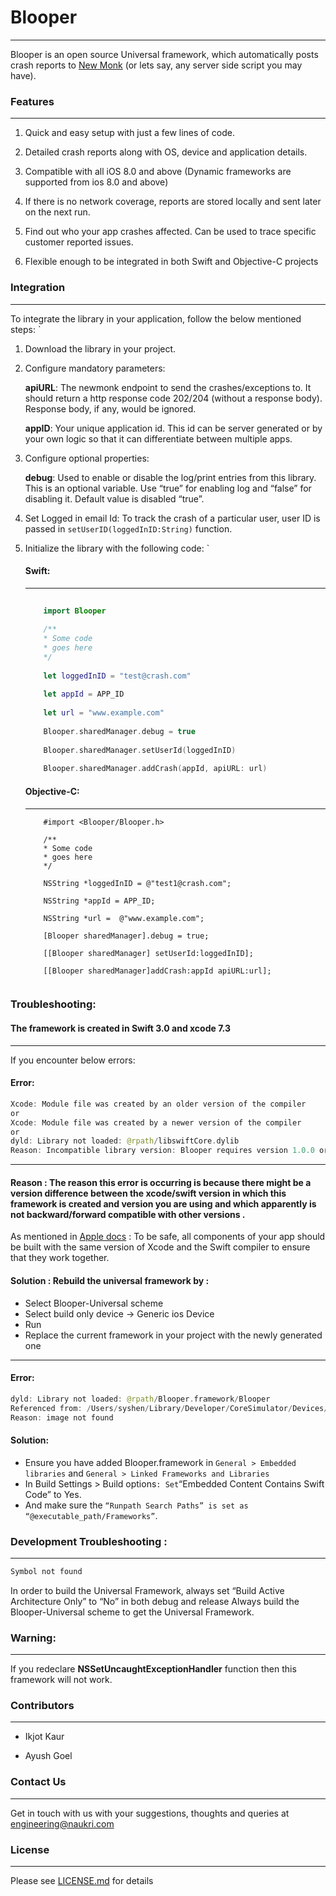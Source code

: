 Blooper
===
***
Blooper is an open source Universal framework, which automatically posts crash reports to [New Monk](https://github.com/naukri-engineering/NewMonk) (or lets say, any server side script you may have). 


### Features
***
1. Quick and easy setup with just a few lines of code.

2. Detailed crash reports along with OS, device and application details.

3. Compatible with all iOS 8.0 and above (Dynamic frameworks are supported from ios 8.0 and above)

4. If there is no network coverage, reports are stored locally and sent later on the next run.

5. Find out who your app crashes affected. Can be used to trace specific customer reported issues.

6. Flexible enough to be integrated in both Swift and Objective-C projects

### Integration
***
To integrate the library in your application, follow the below mentioned steps:
`
1. Download the library in your project.

2. Configure mandatory parameters: 

    **apiURL**: The newmonk endpoint to send the crashes/exceptions to. It should return a http response code 202/204 (without a response body). Response body, if any, would be ignored.
    
    **appID**:  Your unique application id. This id can be server generated or by your own logic so that it can differentiate between multiple apps.
    
3. Configure optional properties:

    **debug**: Used to enable or disable the log/print entries from this library. This is an optional variable. Use “true” for enabling log and “false” for disabling it. Default value is disabled “true”. 

4. Set Logged in email Id: To track the crash of a particular user, user ID is passed in `setUserID(loggedInID:String)` function.

5. Initialize the library with the following code:
`

    #### Swift:
    ***
    ```swift
        
        import Blooper
        
        /**
        * Some code
        * goes here
        */
        
        let loggedInID = "test@crash.com"
        
        let appId = APP_ID
        
        let url = "www.example.com" 
        
        Blooper.sharedManager.debug = true
        
        Blooper.sharedManager.setUserId(loggedInID)
        
        Blooper.sharedManager.addCrash(appId, apiURL: url)
    ```

    #### Objective-C:
    ***
    ```objc
        #import <Blooper/Blooper.h>
        
        /**
        * Some code
        * goes here
        */
        
        NSString *loggedInID = @"test1@crash.com";
        
        NSString *appId = APP_ID;
        
        NSString *url =  @"www.example.com";    
        
        [Blooper sharedManager].debug = true;
        
        [[Blooper sharedManager] setUserId:loggedInID];
        
        [[Blooper sharedManager]addCrash:appId apiURL:url];
        
    ```

###  Troubleshooting:

#### The framework is created in Swift 3.0 and xcode 7.3 ####
***
If you encounter below errors:
#### Error:
```swift
Xcode: Module file was created by an older version of the compiler
or
Xcode: Module file was created by a newer version of the compiler
or
dyld: Library not loaded: @rpath/libswiftCore.dylib
Reason: Incompatible library version: Blooper requires version 1.0.0 or later, but libswiftCore.dylib provides version 0.0.0
```
***
#### Reason  : The reason this error is occurring is because there might be a version difference between the xcode/swift version in which this framework is created and version you are using and which apparently is not backward/forward compatible with other versions . 
As mentioned in [Apple docs](https://developer.apple.com/swift/blog/?id=2) : 
To be safe, all components of your app should be built with the same version of Xcode and the Swift compiler to ensure that they work together.

#### Solution  : Rebuild the universal framework by :
* Select Blooper-Universal scheme 
* Select build only device -> Generic ios Device 
* Run 
* Replace the current framework in your project with the newly generated one 

***
#### Error:
```swift
dyld: Library not loaded: @rpath/Blooper.framework/Blooper
Referenced from: /Users/syshen/Library/Developer/CoreSimulator/Devices/..../Blooper.app/Blooper
Reason: image not found
```

#### Solution: 
* Ensure you have added Blooper.framework in `General > Embedded libraries` and `General > Linked Frameworks and Libraries`
* In Build Settings > Build options` : Set `“Embedded Content Contains Swift Code” to  Yes.
* And make sure the `“Runpath Search Paths” is set as “@executable_path/Frameworks”`.


### Development Troubleshooting :
***
```php
Symbol not found 
```
In order to build the Universal Framework, always set “Build Active Architecture Only” to “No” in both debug and release 
Always build the Blooper-Universal scheme to get the Universal Framework. 


### Warning:
***
If you redeclare **NSSetUncaughtExceptionHandler** function then this framework will not work.

### Contributors
***
* Ikjot Kaur

* Ayush Goel

### Contact Us
***
Get in touch with us with your suggestions, thoughts and queries at engineering@naukri.com


### License
***
Please see [LICENSE.md](LICENSE.md) for details